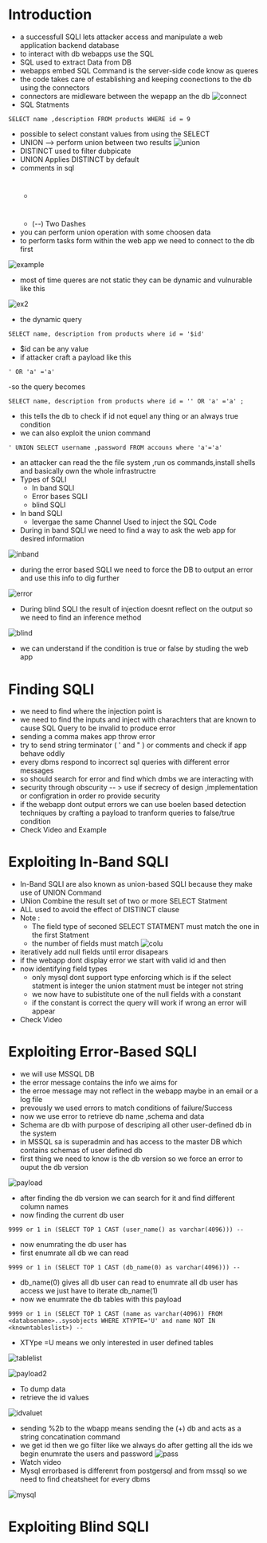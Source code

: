 # Introduction
- a successfull SQLI lets attacker access and manipulate a web application backend database
- to interact with db webapps use the SQL
- SQL used to extract Data from DB
- webapps embed SQL Command is the server-side code know as queres
- the code takes care of establishing and keeping coonections to the db using the connectors
- connectors are midleware between the wepapp an the db
![connect](https://github.com/Islamkafafy123/EWAPT/blob/main/pictures/coonect.jpeg)
- SQL Statments
```
SELECT name ,description FROM products WHERE id = 9
```

- possible to select constant values from using the SELECT
- UNION --> perform union between two results
![union](https://github.com/Islamkafafy123/EWAPT/blob/main/pictures/union.jpeg)
- DISTINCT used to filter dubpicate
- UNION Applies DISTINCT by default
- comments in sql
  - #
  - (--) Two Dashes
- you can perform union operation with some choosen data
- to perform tasks form within the  web app we need to connect to the db first
  
![example](https://github.com/Islamkafafy123/EWAPT/blob/main/pictures/example.jpeg)

- most of time queres are not static they can be dynamic and vulnurable like this
  
![ex2](https://github.com/Islamkafafy123/EWAPT/blob/main/pictures/ex2.jpeg)

- the dynamic query
```
SELECT name, description from products where id = '$id'
```
- $id can be any value
- if attacker craft a payload like this
```
' OR 'a' ='a'
```
-so the query becomes  
```
SELECT name, description from products where id = '' OR 'a' ='a' ;
```
- this tells the db to check if id not equel any thing or an always true condition
- we can also exploit the union command
```
' UNION SELECT username ,password FROM accouns where 'a'='a'
```
- an attacker can read the the file system ,run os commands,install shells and basically own the whole infrastructre
- Types of SQLI
  - In band SQLI
  - Error bases SQLI
  - blind SQLI
- In band SQLI
  - levergae the same Channel Used to inject the SQL Code
- During in band SQLI we need to find a way to ask the web app for desired information
  
![inband](https://github.com/Islamkafafy123/EWAPT/blob/main/pictures/inband.jpeg)

- during the error based SQLI we need to force the DB to output an error and use this info to dig further
  
![error](https://github.com/Islamkafafy123/EWAPT/blob/main/pictures/error.jpeg)

- During blind SQLI the result of injection doesnt reflect on the output so we need to find an inference method

![blind](https://github.com/Islamkafafy123/EWAPT/blob/main/pictures/blind.jpeg)

- we can understand if the condition is true or false by studing the web app

# Finding SQLI
- we need to find where the injection point is
- we need to find the inputs and inject with charachters that are known to cause SQL Query to be invalid to produce error 
- sending a comma makes app throw error
- try to send string terminator ( ' and " ) or comments and check if app behave oddly
- every dbms respond  to incorrect sql queries with different error messages
- so should search for error and find which dmbs we are interacting with
- security through obscurity -- > use if secrecy of design ,implementation or configration in order ro provide security
- if the webapp dont output errors we can use boelen based detection techniques by crafting a payload to tranform queries to false/true condition
- Check Video and Example
# Exploiting In-Band SQLI
- In-Band SQLI are also known as union-based SQLI because they make use of UNION Command
- UNion Combine the result set of two or more SELECT Statment
- ALL used to avoid the effect of DISTINCT clause
- Note :
  - The field type of seconed SELECT STATMENT must match the one in the first Statment
  - the number of fields must match
![colu](https://github.com/Islamkafafy123/EWAPT/blob/main/pictures/colu.jpeg)
- iteratively add null fields until error disapears
- if the webapp dont display error we start with valid id and then
- now identifying field types
  - only mysql dont support type enforcing which is if the select statment is integer the union statment must be integer not string
  - we now have to subistitute one of the null fields with a constant
  - if the constant is correct the query will work if wrong an error will appear
- Check Video
# Exploiting Error-Based SQLI
- we will use MSSQL DB
- the error message contains the info we aims for
- the erroe message may not reflect in the webapp maybe in an email or a log file
- prevously we used errors to match conditions of failure/Success
- now we use error to retrieve db name ,schema  and data
- Schema are db with purpose of descriping all other user-defined db in the system
- in MSSQL sa is superadmin and has access to the master DB which contains schemas of user defined db
- first thing we need to know is the db version so we force an error to ouput the db version

![payload](https://github.com/Islamkafafy123/EWAPT/blob/main/pictures/payload.jpeg)

- after finding the db version we can search for it and find different column names
- now finding the current db user
```
9999 or 1 in (SELECT TOP 1 CAST (user_name() as varchar(4096))) --
```
- now enumrating the db user has
- first enumrate all db we can read
```
9999 or 1 in (SELECT TOP 1 CAST (db_name(0) as varchar(4096))) --
```
- db_name(0) gives all db user can read to enumrate all db user has access we just have to iterate db_name(1)
- now we enumrate the db tables with this payload
```
9999 or 1 in (SELECT TOP 1 CAST (name as varchar(4096)) FROM <databsename>..sysobjects WHERE XTYPTE='U' and name NOT IN <knowntableslist>) --
```
- XTYpe =U means we only interested in user defined tables

![tablelist](https://github.com/Islamkafafy123/EWAPT/blob/main/pictures/tablelist.jpeg)

![payload2](https://github.com/Islamkafafy123/EWAPT/blob/main/pictures/payload2.jpeg)

- To dump data
- retrieve the id values
  
![idvaluet](https://github.com/Islamkafafy123/EWAPT/blob/main/pictures/idvalue.jpeg)

- sending %2b to the wbapp means sending the (+) db and acts as a string concatination command
- we get id then we go filter like we always do after getting all the ids we begin enumrate the users and password
![pass](https://github.com/Islamkafafy123/EWAPT/blob/main/pictures/pass.jpeg)
- Watch video
- Mysql errorbased is differenrt from postgersql and from mssql so we need to find cheatsheet for every dbms
  
![mysql](https://github.com/Islamkafafy123/EWAPT/blob/main/pictures/mysql.jpeg)

# Exploiting Blind SQLI
